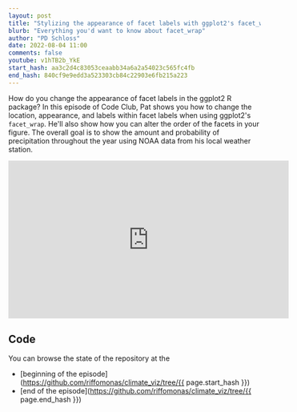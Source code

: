 ```yaml
---
layout: post
title: "Stylizing the appearance of facet labels with ggplot2's facet_wrap (CC236)"
blurb: "Everything you'd want to know about facet_wrap"
author: "PD Schloss"
date: 2022-08-04 11:00
comments: false
youtube: v1hTB2b_YkE
start_hash: aa3c2d4c83053ceaabb34a6a2a54023c565fc4fb
end_hash: 840cf9e9edd3a523303cb84c22903e6fb215a223
---
```


How do you change the appearance of facet labels in the ggplot2 R package? In this episode of Code Club, Pat shows you how to change the location, appearance, and labels within facet labels when using ggplot2's `facet_wrap`. He'll also show how you can alter the order of the facets in your figure. The overall goal is to show the amount and probability of precipitation throughout the year using NOAA data from his local weather station.


<iframe style="margin: 0 auto;display:block;" width="560" height="315" src="https://www.youtube.com/embed/{{ page.youtube }}" frameborder="0" allow="accelerometer; autoplay; encrypted-media; gyroscope; picture-in-picture" allowfullscreen></iframe>


## Code

You can browse the state of the repository at the
* [beginning of the episode](https://github.com/riffomonas/climate_viz/tree/{{ page.start_hash }})
* [end of the episode](https://github.com/riffomonas/climate_viz/tree/{{ page.end_hash }})
